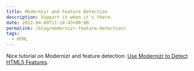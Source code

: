 ```yaml
---
title: Modernizr and Feature Detection
description: Support it when it's there.
date: 2012-04-09T21:18:43+00:00
permalink: /blog/modernizr-feature-detection/
tags:
  - HTML
---
```


Nice tutorial on Modernizr and feature detection: [Use Modernizr to Detect HTML5 Features](http://html5doctor.com/using-modernizr-to-detect-html5-features-and-provide-fallbacks/).
